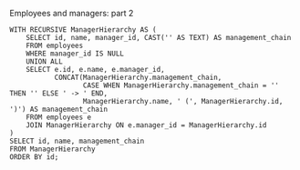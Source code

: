 Employees and managers: part 2

    WITH RECURSIVE ManagerHierarchy AS (
        SELECT id, name, manager_id, CAST('' AS TEXT) AS management_chain
        FROM employees
        WHERE manager_id IS NULL
        UNION ALL
        SELECT e.id, e.name, e.manager_id,
               CONCAT(ManagerHierarchy.management_chain, 
                      CASE WHEN ManagerHierarchy.management_chain = '' THEN '' ELSE ' -> ' END,
                      ManagerHierarchy.name, ' (', ManagerHierarchy.id, ')') AS management_chain
        FROM employees e
        JOIN ManagerHierarchy ON e.manager_id = ManagerHierarchy.id
    )
    SELECT id, name, management_chain
    FROM ManagerHierarchy
    ORDER BY id;
